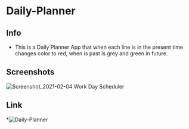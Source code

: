 # Daily-Planner
## Info
* This is a Daily Planner App that when each line is in the present time changes color to red, when is past is grey and green in future.

## Screenshots

![Screenshot_2021-02-04 Work Day Scheduler](https://user-images.githubusercontent.com/72709524/106991480-4ea7f800-6744-11eb-9460-63d8d2dd882a.png)

## Link
*![Daily-Planner](https://marcoc007.github.io/Daily-Planner/)